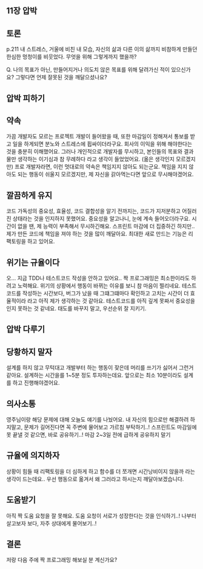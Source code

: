 ## 11장 압박

## 토론

p.211
내 스트레스, 거울에 비친 내 모습, 자신의 삶과 다른 이의 삶까지 비참하게 만들던 한심한 멍청이를 비웃었다. 무엇을 위해 그렇게까지 했을까?

Q. 나의 목표가 아닌, 만들어지거나 의도치 않은 목표를 위해 달려가신 적이 있으신가요? 그렇다면 언제 잘못된 것을 깨달으셨나요?

## 압박 피하기

## 약속
가끔 개발자도 모르는 프로젝트 개발이 들어왔을 때, 또한 마감일이 정해져서 통보를 받고 일을 하게되면 분노와 스트레스에 휩싸이더라구요.
회사의 이익을 위해 해야한다는 것을 충분히 이해했어요. 그러나 개인적으로 개발자를 무시하고, 본인들의 목표와 결과물만 생각하는 이기심과 참 무례하다 라고 생각이 들었었어요. (옮은 생각인지 모르겠지만)
프로 개발자라면, 이런 멋대로의 약속은 책임지지 않아도 되는군요. 책임을 지지 않아도 되는 행동이 쉬울지 모르겠지만, 제 자신을 갉아먹는다면 앞으로 무시해야겠어요.

## 깔끔하게 유지
코드 가독성의 중요성, 효율성, 코드 결합성을 알기 전까지는, 코드가 지저분하고 어질러진 상태라는 것을 인지하지 못했어요. 중요성을 알고나니, 눈에 계속 들어오더라구요.
시간이 없을 땐, 제 능력이 부족해서 무시하긴해요. 스프린트 마감에 더 집중하긴 하지만.. 제가 만든 코드에 책임을 져야 하는 것을 많이 깨달아요. 최대한 새로 만드는 기능은 리팩토링을 하고 있어요.

## 위기는 규율이다
오... 지금 TDD나 테스트코드 작성을 안하고 있어요.. 짝 프로그래밍은 최소한이라도 하려고 노력해요. 위기의 상황에서 행동이 바뀌는 이유를 보니 참 마음이 찔리네요.
테스트 코드를 작성하는 시간보다, 버그가 났을 때 그떄그떄마다 확인하고 고치는 시간이 더 효율적이라 라고 아직 제가 생각하는 것 같아요. 테스트코드를 아직 깊게 못짜서 중요성을 인지 못하는 것 같네요. 
태도를 바꾸지 말고, 우선순위 잘 지키기.

## 압박 다루기

## 당황하지 말자
설계를 하지 않고 무턱대고 개발부터 하는 행동이 잦은데 머리를 쓰기가 싫어서 그런거같아요. 설계하는 시간을를 1~5분 정도 투자하는데요. 앞으로는 최소 10분이라도 설계를 하고 진행해야겠어요.

## 의사소통
영주님이랑 해당 문제에 대해 오늘도 얘기를 나눴어요. 내 자신의 힘으로만 해결하려 하지말고, 문제가 길어진다면 꼭 주변에 물어보고 가르침 부탁하기..! 스프린트도 마감일에 못 끝낼 것 같으면, 바로 공유하기..! 마감 2~3일 전에 급하게 공유하지 말기

## 규율에 의지하자
상황이 힘들 때 리팩토링을 더 심하게 하고 함수를 더 쪼개면 시간낭비이지 않을까 라는 생각이 드는데요.. 우선 행동으로 옮겨서 왜 그러라고 하시는지 깨달아보겠습니다.

## 도움받기
아직 짝 도움 요청을 잘 못해요. 도움 요청이 서로가 성장한다는 것을 인식하기..! 나부터 살고보자 보다, 자주 상대에게 물어보기..!

## 결론
저랑 다음 주에 짝 프로그래밍 해보실 분 계신가요?